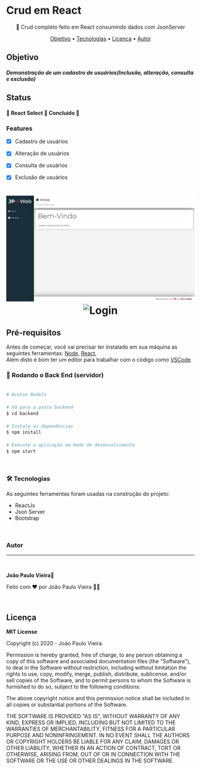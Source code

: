 # Crud em React
<p align="center"> 🚀 Crud completo feito em React consumindo dados com JsonServer</p>

<p align="center">
 <a href="#objetivo">Objetivo</a> •
 <a href="#tecnologias">Tecnologias</a> • 
 <a href="#licenc-a">Licença</a> • 
 <a href="#autor">Autor</a>
</p>

<div id="objetivo">
 <h2>Objetivo</h2>
<h5>Demonstração de um cadastro de usuários(Inclusão, alteração, consulta e  exclusão)<h5>
 </div>
 
 <h2>Status</h2>
     
 <h4> 
	🚧  React Select 🚀 Concluído  🚧
</h4>

### Features

- [x] Cadastro de usuários
- [x] Alteração de usuários
- [x] Consulta de usuários
- [x] Exclusão de usuários


<h1 align="center">
  <img alt="Login" title="#Login" src="./frontend/src/assets/screenshots/principal.png" />
  <br>
  <img alt="Login" title="#Login" src="./frontend/src/assets/screenshots/usuários.png" />
</h1>


## Pré-requisitos

Antes de começar, você vai precisar ter instalado em sua máquina as seguintes ferramentas:
[Node](https://nodejs.org/en/),  [React](https://pt-br.reactjs.org/),  
Além disto é bom ter um editor para trabalhar com o código como [VSCode](https://code.visualstudio.com/)

### 🎲 Rodando o Back End (servidor)

```bash

# Acesse NodeJs

# Vá para a pasta backend
$ cd backend

# Instale as dependências
$ npm install

# Execute a aplicação em modo de desenvolvimento
$ npm start

```

<br>

### 🛠 Tecnologias

As seguintes ferramentas foram usadas na construção do projeto:

- ReactJs
- Json Server
- Bootstrap

<br>

### Autor
---

 <img style="border-radius: 50%;" src="https://avatars0.githubusercontent.com/u/29737198?s=460&u=ee291d8e2af73d2411363317b8e8e33a2b07bdd8&v=4" width="100px;" alt=""/>

 <b>João Paulo Vieira</b>🚀
 
  
  
Feito com ❤️ por João Paulo Vieira 👋🏽 

<br>

 <h2>Licença</h2>

<b>MIT License</b>

Copyright (c) 2020 - João Paulo Vieira.

Permission is hereby granted, free of charge, to any person obtaining a copy
of this software and associated documentation files (the "Software"), to deal
in the Software without restriction, including without limitation the rights
to use, copy, modify, merge, publish, distribute, sublicense, and/or sell
copies of the Software, and to permit persons to whom the Software is
furnished to do so, subject to the following conditions:

The above copyright notice and this permission notice shall be included in all
copies or substantial portions of the Software.

THE SOFTWARE IS PROVIDED "AS IS", WITHOUT WARRANTY OF ANY KIND, EXPRESS OR
IMPLIED, INCLUDING BUT NOT LIMITED TO THE WARRANTIES OF MERCHANTABILITY,
FITNESS FOR A PARTICULAR PURPOSE AND NONINFRINGEMENT. IN NO EVENT SHALL THE
AUTHORS OR COPYRIGHT HOLDERS BE LIABLE FOR ANY CLAIM, DAMAGES OR OTHER
LIABILITY, WHETHER IN AN ACTION OF CONTRACT, TORT OR OTHERWISE, ARISING FROM,
OUT OF OR IN CONNECTION WITH THE SOFTWARE OR THE USE OR OTHER DEALINGS IN THE
SOFTWARE.


